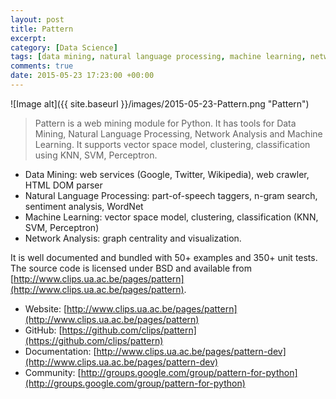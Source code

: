 ```yaml
---
layout: post
title: Pattern
excerpt:
category: [Data Science]
tags: [data mining, natural language processing, machine learning, network analysis, python, github]
comments: true
date: 2015-05-23 17:23:00 +00:00
---
```


![Image alt]({{ site.baseurl }}/images/2015-05-23-Pattern.png "Pattern")

>Pattern is a web mining module for Python. It has tools for Data Mining, Natural Language Processing, 
Network Analysis and Machine Learning. It supports vector space model, clustering, classification using 
KNN, SVM, Perceptron.

<!-- more -->

+ Data Mining: web services (Google, Twitter, Wikipedia), web crawler, HTML DOM parser
+ Natural Language Processing: part-of-speech taggers, n-gram search, sentiment analysis, WordNet
+ Machine Learning: vector space model, clustering, classification (KNN, SVM, Perceptron)
+ Network Analysis: graph centrality and visualization.

It is well documented and bundled with 50+ examples and 350+ unit tests. The source code is licensed 
under BSD and available from [http://www.clips.ua.ac.be/pages/pattern](http://www.clips.ua.ac.be/pages/pattern).

- Website: [http://www.clips.ua.ac.be/pages/pattern](http://www.clips.ua.ac.be/pages/pattern)
- GitHub: [https://github.com/clips/pattern](https://github.com/clips/pattern)
- Documentation: [http://www.clips.ua.ac.be/pages/pattern-dev](http://www.clips.ua.ac.be/pages/pattern-dev)
- Community: [http://groups.google.com/group/pattern-for-python](http://groups.google.com/group/pattern-for-python)
